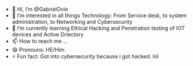 - 👋 Hi, I’m @GabrielOvie
- 👀 I’m interested in all things Technology: From Service desk, to system administration, to Networking and Cybersecurity
- 🌱 I’m currently learning Ethical Hacking and Penetration testing of IOT devices and Active Driectory
- 📫 How to reach me ...
- 😄 Pronouns: HE/Him
- ⚡ Fun fact: Got into cybersecurity because i got hacked. lol

<!---
GabrielOvie/GabrielOvie is a ✨ special ✨ repository because its `README.md` (this file) appears on your GitHub profile.
You can click the Preview link to take a look at your changes.
--->
